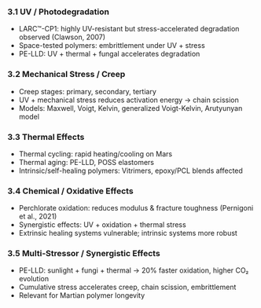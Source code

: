 ### 3.1 UV / Photodegradation

- LARC™-CP1: highly UV-resistant but stress-accelerated degradation observed (Clawson, 2007)
- Space-tested polymers: embrittlement under UV + stress
- PE-LLD: UV + thermal + fungal accelerates degradation

### 3.2 Mechanical Stress / Creep

- Creep stages: primary, secondary, tertiary
- UV + mechanical stress reduces activation energy → chain scission
- Models: Maxwell, Voigt, Kelvin, generalized Voigt-Kelvin, Arutyunyan model

### 3.3 Thermal Effects

- Thermal cycling: rapid heating/cooling on Mars
- Thermal aging: PE-LLD, POSS elastomers
- Intrinsic/self-healing polymers: Vitrimers, epoxy/PCL blends affected

### 3.4 Chemical / Oxidative Effects

- Perchlorate oxidation: reduces modulus & fracture toughness (Pernigoni et al., 2021)
- Synergistic effects: UV + oxidation + thermal stress
- Extrinsic healing systems vulnerable; intrinsic systems more robust

### 3.5 Multi-Stressor / Synergistic Effects

- PE-LLD: sunlight + fungi + thermal → 20% faster oxidation, higher CO₂ evolution
- Cumulative stress accelerates creep, chain scission, embrittlement
- Relevant for Martian polymer longevity
